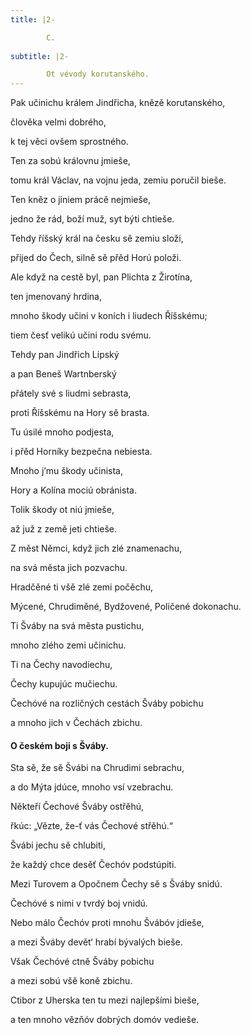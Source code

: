 ```yaml
---
title: |2-

        C.
      
subtitle: |2-

        Ot vévody korutanského.
---
```


Pak učinichu králem Jindřicha, knězě korutanského,

člověka velmi dobrého,

k tej věci ovšem sprostného.

Ten za sobú královnu jmieše,

tomu král Václav, na vojnu jeda, zemiu poručil bieše.

Ten kněz o jiniem prácě nejmieše,

jedno že rád, boží muž, syt býti chtieše.

Tehdy říšský král na česku sě zemiu složi,

přijed do Čech, silně sě přěd Horú položi.

Ale když na cestě byl, pan Plichta z Žirotína,

ten jmenovaný hrdina,

mnoho škody učini v koních i liudech Říšskému;

tiem česť velikú učini rodu svému.

Tehdy pan Jindřich Lipský

a pan Beneš Wartnberský

přátely své s liudmi sebrasta,

proti Říšskému na Hory sě brasta.

Tu úsilé mnoho podjesta,

i přěd Horníky bezpečna nebiesta.

Mnoho j’mu škody učinista,

Hory a Kolína mociú obránista.

Tolik škody ot niú jmieše,

až juž z země jeti chtieše.

Z měst Němci, když jich zlé znamenachu,

na svá města jich pozvachu.

Hradčěné ti všě zlé zemi počěchu,

Mýcené, Chrudiměné, Bydžovené, Poličené dokonachu.

Ti Šváby na svá města pustichu,

mnoho zlého zemi učinichu.

Ti na Čechy navodiechu,

Čechy kupujúc mučiechu.

Čechóvé na rozličných cestách Šváby pobichu

a mnoho jich v Čechách zbichu.

#### O českém boji s Šváby.

Sta sě, že sě Švábi na Chrudimi sebrachu,

a do Mýta jdúce, mnoho vsí vzebrachu.

Někteří Čechové Šváby ostřěhú,

řkúc: „Vězte, že-ť vás Čechové střěhú.“

Švábi jechu sě chlubiti,

že každý chce desěť Čechóv podstúpiti.

Mezi Turovem a Opočnem Čechy sě s Šváby snidú.

Čechóvé s nimi v tvrdý boj vnidú.

Nebo málo Čechóv proti mnohu Švábóv jdieše,

a mezi Šváby devět‘ hrabí bývalých bieše.

Však Čechóvé ctně Šváby pobichu

a mezi sobú všě koně zbichu.

Ctibor z Uherska ten tu mezi najlepšími bieše,

a ten mnoho vězňóv dobrých domóv vedieše.
